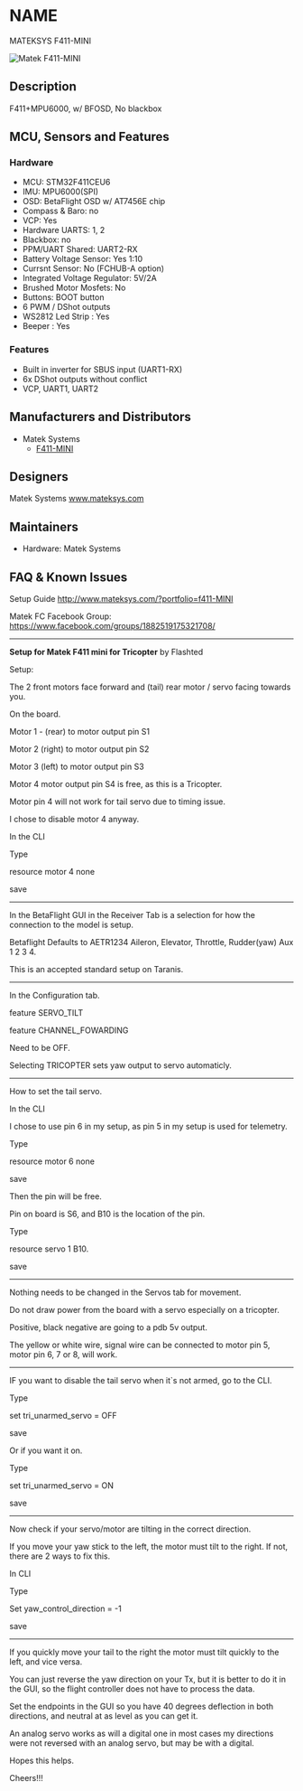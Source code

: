 # NAME
MATEKSYS F411-MINI

![Matek F411-MINI](http://www.mateksys.com/downloads/FC/MATEK_F411-MINI.jpg)


## Description
F411+MPU6000, w/ BFOSD, No blackbox 


## MCU, Sensors and Features

### Hardware
* MCU: STM32F411CEU6
* IMU: MPU6000(SPI)
* OSD: BetaFlight OSD w/ AT7456E chip
* Compass & Baro: no
* VCP: Yes
* Hardware UARTS: 1, 2
* Blackbox: no
* PPM/UART Shared:  UART2-RX
* Battery Voltage Sensor: Yes 1:10
* Currsnt Sensor: No (FCHUB-A option)
* Integrated Voltage Regulator: 5V/2A
* Brushed Motor Mosfets: No
* Buttons: BOOT button
* 6 PWM / DShot outputs 
* WS2812 Led Strip : Yes
* Beeper : Yes

### Features
* Built in inverter for SBUS input (UART1-RX)
* 6x DShot outputs without conflict
* VCP, UART1, UART2

## Manufacturers and Distributors
* Matek Systems
  * [F411-MINI](http://www.mateksys.com/?portfolio=f411-MINI)

## Designers
Matek Systems www.mateksys.com

## Maintainers
* Hardware: Matek Systems

## FAQ & Known Issues

Setup Guide http://www.mateksys.com/?portfolio=f411-MINI

Matek FC Facebook Group: https://www.facebook.com/groups/1882519175321708/

__________________________________________________________________________________________________________________________

**Setup for Matek F411 mini for Tricopter** by Flashted

Setup: 

The 2 front motors face forward and (tail) rear motor / servo facing towards you.

On the board.

Motor 1 - (rear) to motor output pin S1

Motor 2 (right) to motor output pin S2

Motor 3 (left) to motor output pin S3

Motor 4 motor output pin S4 is free, as this is a Tricopter.

Motor pin 4 will not work for tail servo due to timing issue.

I chose to disable motor 4 anyway.

In the CLI

Type

resource motor 4 none

save

__________________________________________________________________________________________________________________________

In the BetaFlight GUI in the Receiver Tab is a selection for how the connection to the model is setup.

Betaflight Defaults to AETR1234 Aileron, Elevator, Throttle, Rudder(yaw) Aux 1 2 3 4. 

This is an accepted standard setup on Taranis.

__________________________________________________________________________________________________________________________

In the Configuration tab.

feature SERVO_TILT

feature CHANNEL_FOWARDING

Need to be OFF.

Selecting TRICOPTER sets yaw output to servo automaticly.

__________________________________________________________________________________________________________________________

How to set the tail servo.

In the CLI

I chose to use pin 6 in my setup, as pin 5 in my setup is used for telemetry.

Type

resource motor 6 none

save 

Then the pin will be free.

Pin on board is S6, and B10 is the location of the pin.

Type

resource servo 1 B10.

save

__________________________________________________________________________________________________________________________

Nothing needs to be changed in the Servos tab for movement.

Do not draw power from the board with a servo especially on a tricopter. 

Positive, black negative are going to a pdb 5v output.

The yellow or white wire, signal wire can be connected to motor pin 5, motor pin 6, 7 or 8, will work.
 
__________________________________________________________________________________________________________________________

IF you want to disable the tail servo when it`s not armed, go to the CLI.

Type

set tri_unarmed_servo = OFF 

save

Or if you want it on.

Type

set tri_unarmed_servo = ON

save

__________________________________________________________________________________________________________________________

Now check if your servo/motor are tilting in the correct direction.
 
If you move your yaw stick to the left, the motor must tilt to the right. If not, there are 2 ways to fix this.

In CLI

Type

Set yaw_control_direction = -1 

save

__________________________________________________________________________________________________________________________

If you quickly move your tail to the right  the motor must tilt quickly to the left, and vice versa.

You can just reverse the yaw direction on your Tx, but it is better to do it in the GUI, so the flight controller does not have to process the data.

Set the endpoints in the GUI so you have 40 degrees deflection in both directions, and neutral at as level as you can get it. 

An analog servo works as will a digital one in most cases my directions were not reversed with an analog servo, but may be with a digital.

 Hopes this helps.

Cheers!!!


